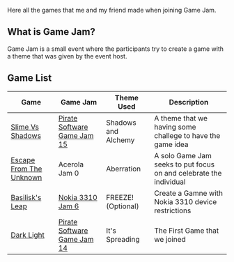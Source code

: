 Here all the games that me and my friend made when joining Game Jam. 

## What is Game Jam? <br>
Game Jam is a small event where the participants try to create a game with a theme that was given by the event host.

## Game List <Br>
|Game|Game Jam|Theme Used|Description|
|---|---|---|---|
|[Slime Vs Shadows](https://kengikita.itch.io/slime-vs-shadow)|[Pirate Software Game Jam 15](https://itch.io/jam/pirate15)|Shadows and Alchemy|A theme that we having some challege to have the game idea|
|[Escape From The Unknown](https://joxyy.itch.io/escape-from-the-unknown)|Acerola Jam 0|Aberration|A solo Game Jam seeks to put focus on and celebrate the individual|
|[Basilisk's Leap](https://kengikita.itch.io/basiliks-leap)|[Nokia 3310 Jam 6](https://itch.io/jam/nokiajam6)|FREEZE! (Optional)|Create a Gamne with Nokia 3310 device restrictions|
|[Dark Light](https://itch.io/jam/pirate14/rate/2489263)|[Pirate Software Game Jam 14](https://itch.io/jam/pirate14)|It's Spreading|The First Game that we joined|
